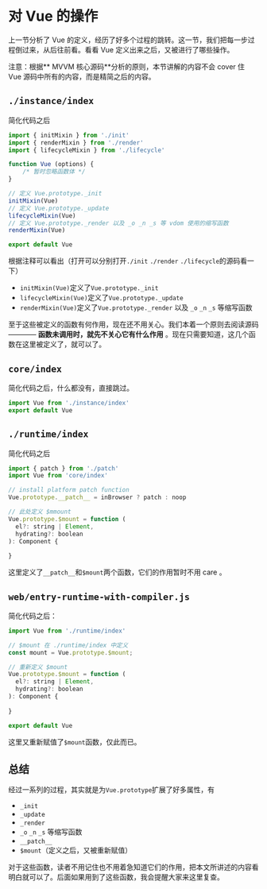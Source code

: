 # 对 Vue 的操作

上一节分析了 Vue 的定义，经历了好多个过程的跳转。这一节，我们把每一步过程倒过来，从后往前看。看看 Vue 定义出来之后，又被进行了哪些操作。

注意：根据** MVVM 核心源码**分析的原则，本节讲解的内容不会 cover 住 Vue 源码中所有的内容，而是精简之后的内容。

## `./instance/index`

简化代码之后

```js
import { initMixin } from './init'
import { renderMixin } from './render'
import { lifecycleMixin } from './lifecycle'

function Vue (options) {
    /* 暂时忽略函数体 */
}

// 定义 Vue.prototype._init
initMixin(Vue)
// 定义 Vue.prototype._update
lifecycleMixin(Vue)
// 定义 Vue.prototype._render 以及 _o _n _s 等 vdom 使用的缩写函数
renderMixin(Vue)

export default Vue
```

根据注释可以看出（打开可以分别打开`./init` `./render` `./lifecycle`的源码看一下）

- `initMixin(Vue)`定义了`Vue.prototype._init`
- `lifecycleMixin(Vue)`定义了`Vue.prototype._update`
- `renderMixin(Vue)`定义了`Vue.prototype._render` 以及 `_o` `_n` `_s` 等缩写函数

至于这些被定义的函数有何作用，现在还不用关心。我们本着一个原则去阅读源码 ———— **函数未调用时，就先不关心它有什么作用** 。现在只需要知道，这几个函数在这里被定义了，就可以了。

## `core/index`

简化代码之后，什么都没有，直接跳过。

```js
import Vue from './instance/index'
export default Vue
```

## `./runtime/index`

简化代码之后

```js
import { patch } from './patch'
import Vue from 'core/index'

// install platform patch function
Vue.prototype.__patch__ = inBrowser ? patch : noop

// 此处定义 $mmount
Vue.prototype.$mount = function (
  el?: string | Element,
  hydrating?: boolean
): Component {
  
}
```

这里定义了`__patch__`和`$mount`两个函数，它们的作用暂时不用 care 。

## `web/entry-runtime-with-compiler.js`

简化代码之后：

```js
import Vue from './runtime/index'

// $mount 在 ./runtime/index 中定义
const mount = Vue.prototype.$mount;

// 重新定义 $mount
Vue.prototype.$mount = function (
  el?: string | Element,
  hydrating?: boolean
): Component {
  
}

export default Vue
```

这里又重新赋值了`$mount`函数，仅此而已。

## 总结

经过一系列的过程，其实就是为`Vue.prototype`扩展了好多属性，有

- `_init`
- `_update`
- `_render`
- `_o` `_n` `_s` 等缩写函数
- `__patch__`
- `$mount`（定义之后，又被重新赋值）

对于这些函数，读者不用记住也不用着急知道它们的作用，把本文所讲述的内容看明白就可以了。后面如果用到了这些函数，我会提醒大家来这里复查。